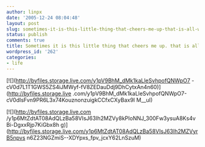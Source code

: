 ```yaml
---
author: linpx
date: '2005-12-24 08:04:48'
layout: post
slug: sometimes-it-is-this-little-thing-that-cheers-me-up-that-is-all-what-i-need
status: publish
comments: true
title: Sometimes it is this little thing that cheers me up. that is all what i need.
wordpress_id: '262'
categories:
- life
---
```


  

[![](http://byfiles.storage.live.com/y1pV9BhM_dMk1kaLleSvhpofQNWpO7
-cV0d7L1T1GWS5ZS4iJMWyf-fV8ZEDauDdj9DhCytxAn4n60)](http://byfiles.storage.live
.com/y1pV9BhM_dMk1kaLleSvhpofQNWpO7-cV0dIsFvn9PR6L3x74KouznonzuigkCCfxCXyBax9I
M__uI)

[![](http://byfiles.storage.live.com
/y1p6MtZdtAT08AdQLzBa58VIsJ63Ih2MZVy8kPIoNNJ_300Fw3ysuA8Ks4vBi-DgxxRjp7KiGbx8h
g)](http://byfiles.storage.live.com/y1p6MtZdtAT08AdQLzBa58VIsJ63Ih2MZVyrB5npvs
n6Z23NGZmiS--XDYpxs_fpv_jcxY62LnSzuM)

